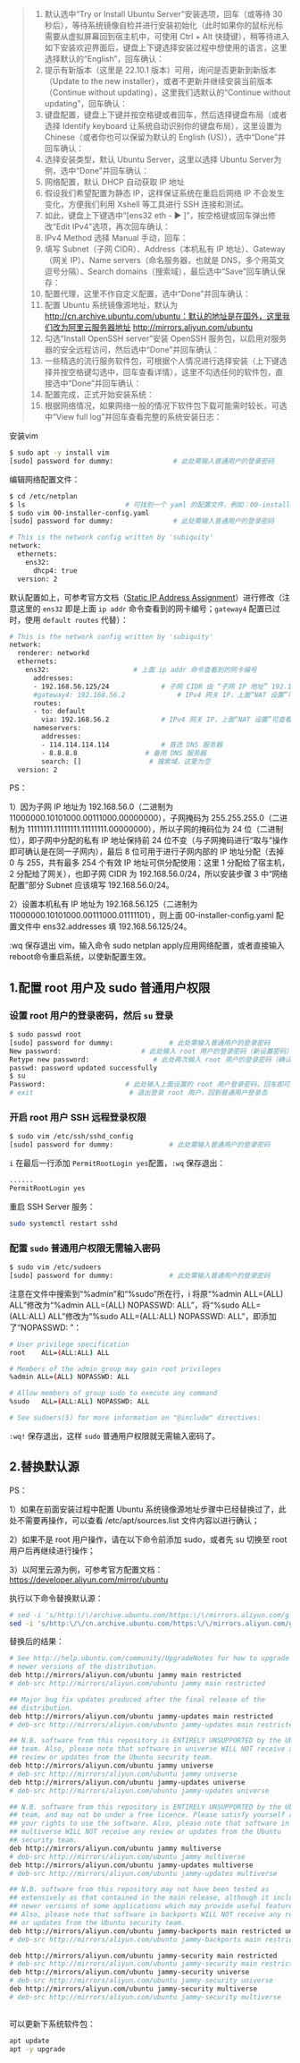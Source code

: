 





> 1. 默认选中“Try or Install Ubuntu Server”安装选项，回车（或等待 30 秒后），等待系统镜像自检并进行安装初始化（此时如果你的鼠标光标需要从虚拟屏幕回到宿主机中，可使用 Ctrl + Alt 快捷键），稍等待进入如下安装欢迎界面后，键盘上下键选择安装过程中想使用的语言，这里选择默认的“English”，回车确认：
> 2. 提示有新版本（这里是 22.10.1 版本）可用，询问是否更新到新版本（Update to the new installer），或者不更新并继续安装当前版本（Continue without updating），这里我们选默认的“Continue without updating”，回车确认：
> 3. 键盘配置，键盘上下键并按空格键或者回车，然后选择键盘布局（或者选择 Identify keyboard 让系统自动识别你的键盘布局），这里设置为 Chinese（或者你也可以保留为默认的 English (US)），选中“Done”并回车确认：
> 4. 选择安装类型，默认 Ubuntu Server，这里以选择 Ubuntu Server为例，选中“Done”并回车确认：
> 5. 网络配置，默认 DHCP 自动获取 IP 地址
> 6. 假设我们希望配置为静态 IP，这样保证系统在重启后网络 IP 不会发生变化，方便我们利用 Xshell 等工具进行 SSH 连接和测试。
> 7. 如此，键盘上下键选中“[ens32 eth - ▶ ]”，按空格键或回车弹出修改“Edit IPv4”选项，再次回车确认：
> 8. IPv4 Method 选择 Manual 手动，回车：
> 9. 填写 Subnet（子网 CIDR）、Address（本机私有 IP 地址）、Gateway（网关 IP）、Name servers（命名服务器，也就是 DNS，多个用英文逗号分隔）、Search domains（搜索域），最后选中“Save”回车确认保存：
> 10. 配置代理，这里不作自定义配置，选中“Done”并回车确认：
> 11. 配置 Ubuntu 系统镜像源地址，默认为 http://cn.archive.ubuntu.com/ubuntu：默认的地址是在国外，这里我们改为阿里云服务器地址 http://mirrors.aliyun.com/ubuntu
> 12. 勾选“Install OpenSSH server”安装 OpenSSH 服务包，以启用对服务器的安全远程访问，然后选中“Done”并回车确认：
> 13. 一些精选的流行服务软件包，可根据个人情况进行选择安装（上下键选择并按空格键勾选中，回车查看详情），这里不勾选任何的软件包，直接选中“Done”并回车确认：
> 14. 配置完成，正式开始安装系统：
> 15. 根据网络情况，如果网络一般的情况下软件包下载可能需时较长，可选中“View full log”并回车查看完整的系统安装日志：

安装vim

```bash
$ sudo apt -y install vim
[sudo] password for dummy:               # 此处需输入普通用户的登录密码
```

编辑网络配置文件：

```bash
$ cd /etc/netplan
$ ls                         # 可找到一个 yaml 的配置文件，例如：00-installer-config.yaml
$ sudo vim 00-installer-config.yaml
[sudo] password for dummy:               # 此处需输入普通用户的登录密码
```

```bash
# This is the network config written by 'subiquity'
network:
  ethernets:
    ens32:
      dhcp4: true
  version: 2
```

默认配置如上，可参考官方文档（[Static IP Address Assignment](https://ubuntu.com/server/docs/network-configuration)）进行修改（注意这里的 `ens32` 即是上面 `ip addr` 命令查看到的网卡编号；`gateway4` 配置已过时，使用 `default routes` 代替）：

```bash
# This is the network config written by 'subiquity'
network:
  renderer: networkd
  ethernets:
    ens32:                     # 上面 ip addr 命令查看到的网卡编号
      addresses:
      - 192.168.56.125/24             # 子网 CIDR 由 “子网 IP 地址” 192.168.56.0 和 “子网掩码” 255.255.255.0 计算得到：本机私有 IP 地址，在子网允许的 IP 范围内自定义（注意如果有多个虚拟机的，不要互相冲突）
      #gateway4: 192.168.56.2             # IPv4 网关 IP，上面“NAT 设置”可查看得到，注：gateway4 配置已过时，使用以下的 default routes 配置代替
      routes:
      - to: default
        via: 192.168.56.2             # IPv4 网关 IP，上面“NAT 设置”可查看得到
      nameservers:
        addresses:
        - 114.114.114.114             # 首选 DNS 服务器
        - 8.8.8.8                 # 备用 DNS 服务器
        search: []                 # 搜索域，这里为空
  version: 2
```

PS：

1）因为子网 IP 地址为 192.168.56.0（二进制为 11000000.10101000.00111000.00000000），子网掩码为 255.255.255.0（二进制为 11111111.11111111.11111111.00000000），所以子网的掩码位为 24 位（二进制位），即子网中分配的私有 IP 地址保持前 24 位不变（与子网掩码进行“取与”操作即可确认是在同一子网内），最后 8 位可用于进行子网内部的 IP 地址分配（去掉 0 与 255，共有最多 254 个有效 IP 地址可供分配使用：这里 1 分配给了宿主机，2 分配给了网关），也即子网 CIDR 为 192.168.56.0/24，所以安装步骤 3 中“网络配置”部分 Subnet 应该填写 192.168.56.0/24。

2）设置本机私有 IP 地址为 192.168.56.125（二进制为 11000000.10101000.00111000.01111101），则上面 00-installer-config.yaml 配置文件中 ens32.addresses 填 192.168.56.125/24。

:wq 保存退出 vim，输入命令 sudo netplan apply应用网络配置，或者直接输入 reboot命令重启系统，以使新配置生效。

## 1.配置 root 用户及 sudo 普通用户权限

### 设置 root 用户的登录密码，然后 `su` 登录

```bash
$ sudo passwd root
[sudo] password for dummy:              # 此处需输入普通用户的登录密码
New password:                    # 此处输入 root 用户的登录密码（新设置密码）
Retype new password:                # 此处再次输入 root 用户的登录密码（确认与上面的密码输入一致）
passwd: password updated successfully
$ su
Password:                    # 此处输入上面设置的 root 用户登录密码，回车即可登录至 root 用户
# exit                        # 退出登录 root 用户，回到普通用户登录态
```

### 开启 root 用户 SSH 远程登录权限

```bash
$ sudo vim /etc/ssh/sshd_config
[sudo] password for dummy:              # 此处需输入普通用户的登录密码
```

`i` 在最后一行添加 `PermitRootLogin yes`配置，`:wq` 保存退出：

```bash
......
PermitRootLogin yes
```

重启 SSH Server 服务：

```bash
sudo systemctl restart sshd
```

### 配置 `sudo` 普通用户权限无需输入密码

```bash
$ sudo vim /etc/sudoers
[sudo] password for dummy:              # 此处需输入普通用户的登录密码
```

注意在文件中搜索到“%admin”和“%sudo”所在行，i 将原“%admin ALL=(ALL) ALL”修改为“%admin ALL=(ALL) NOPASSWD: ALL”，将“%sudo ALL=(ALL:ALL) ALL”修改为“%sudo ALL=(ALL:ALL) NOPASSWD: ALL”，即添加了“NOPASSWD: ”：

```bash
# User privilege specification
root    ALL=(ALL:ALL) ALL

# Members of the admin group may gain root privileges
%admin ALL=(ALL) NOPASSWD: ALL

# Allow members of group sudo to execute any command
%sudo   ALL=(ALL:ALL) NOPASSWD: ALL

# See sudoers(5) for more information on "@include" directives:
```

`:wq!` 保存退出，这样 `sudo` 普通用户权限就无需输入密码了。

## 2.替换默认源

PS：

1）如果在前面安装过程中配置 Ubuntu 系统镜像源地址步骤中已经替换过了，此处不需要再操作，可以查看 /etc/apt/sources.list 文件内容以进行确认；

2）如果不是 root 用户操作，请在以下命令前添加 sudo，或者先 su 切换至 root 用户后再继续进行操作；

3）以阿里云源为例，可参考官方配置文档：https://developer.aliyun.com/mirror/ubuntu

执行以下命令替换默认源：

```bash
# sed -i 's/http:\/\/archive.ubuntu.com/https:\/\/mirrors.aliyun.com/g' /etc/apt/sources.list
sed -i 's/http:\/\/cn.archive.ubuntu.com/https:\/\/mirrors.aliyun.com/g' /etc/apt/sources.list
```

替换后的结果：

```bash
# See http://help.ubuntu.com/community/UpgradeNotes for how to upgrade to
# newer versions of the distribution.
deb http://mirrors/aliyun.com/ubuntu jammy main restricted
# deb-src http://mirrors/aliyun.com/ubuntu jammy main restricted

## Major bug fix updates produced after the final release of the
## distribution.
deb http://mirrors/aliyun.com/ubuntu jammy-updates main restricted
# deb-src http://mirrors/aliyun.com/ubuntu jammy-updates main restricted

## N.B. software from this repository is ENTIRELY UNSUPPORTED by the Ubuntu
## team. Also, please note that software in universe WILL NOT receive any
## review or updates from the Ubuntu security team.
deb http://mirrors/aliyun.com/ubuntu jammy universe
# deb-src http://mirrors/aliyun.com/ubuntu jammy universe
deb http://mirrors/aliyun.com/ubuntu jammy-updates universe
# deb-src http://mirrors/aliyun.com/ubuntu jammy-updates universe

## N.B. software from this repository is ENTIRELY UNSUPPORTED by the Ubuntu
## team, and may not be under a free licence. Please satisfy yourself as to
## your rights to use the software. Also, please note that software in
## multiverse WILL NOT receive any review or updates from the Ubuntu
## security team.
deb http://mirrors/aliyun.com/ubuntu jammy multiverse
# deb-src http://mirrors/aliyun.com/ubuntu jammy multiverse
deb http://mirrors/aliyun.com/ubuntu jammy-updates multiverse
# deb-src http://mirrors/aliyun.com/ubuntu jammy-updates multiverse

## N.B. software from this repository may not have been tested as
## extensively as that contained in the main release, although it includes
## newer versions of some applications which may provide useful features.
## Also, please note that software in backports WILL NOT receive any review
## or updates from the Ubuntu security team.
deb http://mirrors/aliyun.com/ubuntu jammy-backports main restricted universe multiverse
# deb-src http://mirrors/aliyun.com/ubuntu jammy-backports main restricted universe multiverse

deb http://mirrors/aliyun.com/ubuntu jammy-security main restricted
# deb-src http://mirrors/aliyun.com/ubuntu jammy-security main restricted
deb http://mirrors/aliyun.com/ubuntu jammy-security universe
# deb-src http://mirrors/aliyun.com/ubuntu jammy-security universe
deb http://mirrors/aliyun.com/ubuntu jammy-security multiverse
# deb-src http://mirrors/aliyun.com/ubuntu jammy-security multiverse
                                                                            
```

可以更新下系统软件包：

```bash
apt update
apt -y upgrade
```

